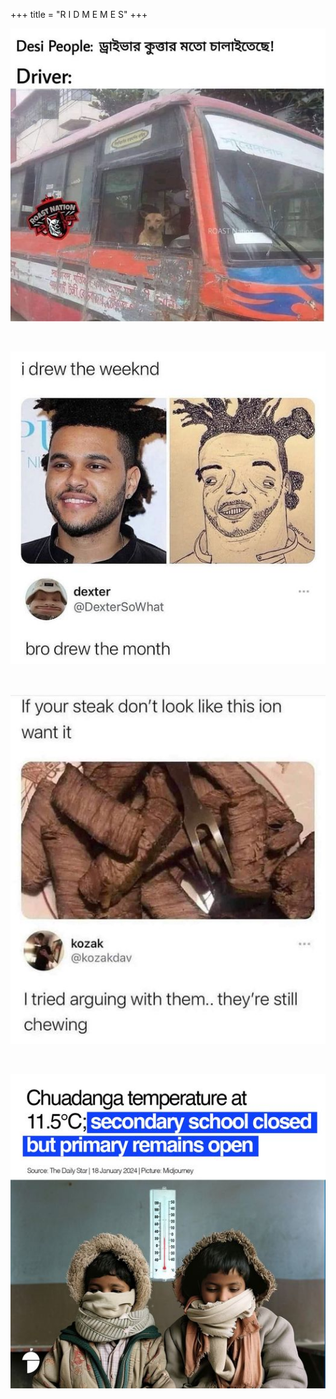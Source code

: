 +++
title = "R I D M E M E S"
+++

![1](/images/memes/dog1.png)

<br>

![2](/images/memes/weekend.png)

<br>

![3](/images/memes/khaown.png)

<br>

![4](/images/memes/teabdmm.jpg)
